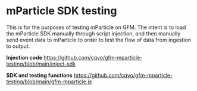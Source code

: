 # mParticle SDK testing
This is for the purposes of testing mParticle on GFM. The intent is to load the mParticle SDK manually through script injection, and then manually send event data to mParticle to order to test the flow of data from ingestion to output.

**Injection code**
https://github.com/cqvo/gfm-mparticle-testing/blob/main/inject-sdk

**SDK and testing functions**
https://github.com/cqvo/gfm-mparticle-testing/blob/main/gfm-mparticle.js
